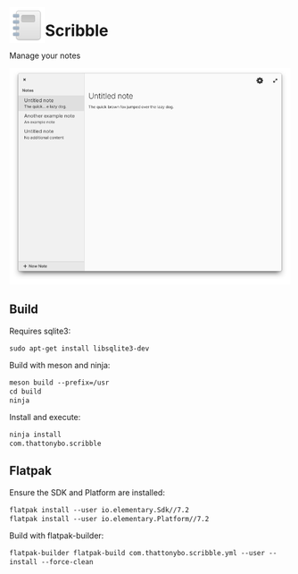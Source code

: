 <p align="center">
    <img align="left" width="64" height="64" src="data/icons/64.svg">
    <h1 class="rich-diff-level-zero">Scribble</h1>
</p>

Manage your notes

![Screenshot](data/screenshots/screenshot.png?raw=true)

## Build
Requires sqlite3:
```shell
sudo apt-get install libsqlite3-dev
```
Build with meson and ninja:
```shell
meson build --prefix=/usr
cd build
ninja
```
Install and execute:
```shell
ninja install
com.thattonybo.scribble
```

## Flatpak
Ensure the SDK and Platform are installed:
```shell
flatpak install --user io.elementary.Sdk//7.2
flatpak install --user io.elementary.Platform//7.2
```
Build with flatpak-builder:
```shell
flatpak-builder flatpak-build com.thattonybo.scribble.yml --user --install --force-clean
```
